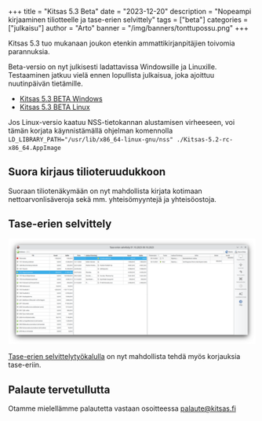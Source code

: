 +++
title = "Kitsas 5.3 Beta"
date = "2023-12-20"
description = "Nopeampi kirjaaminen tiliotteelle ja tase-erien selvittely"
tags = ["beta"]
categories = ["julkaisu"]
author = "Arto"
banner = "/img/banners/tonttupossu.png"
+++  

Kitsas 5.3 tuo mukanaan joukon etenkin ammattikirjanpitäjien toivomia parannuksia.

Beta-versio on nyt julkisesti ladattavissa Windowsille ja Linuxille. Testaaminen jatkuu vielä ennen lopullista julkaisua, joka ajoittuu nuutinpäivän tietämille.

- [Kitsas 5.3 BETA Windows](https://github.com/artoh/kitupiikki/releases/download/untagged-804b7dd2b715887cf153/kitsas-5.3-beta-asennus.exe)
- [Kitsas 5.3 BETA Linux](https://github.com/artoh/kitupiikki/releases/download/untagged-804b7dd2b715887cf153/Kitsas-5.3-beta-x86_64.AppImage)

Jos Linux-versio kaatuu NSS-tietokannan alustamisen virheeseen, voi tämän korjata käynnistämällä ohjelman komennolla `LD_LIBRARY_PATH="/usr/lib/x86_64-linux-gnu/nss" ./Kitsas-5.2-rc-x86_64.AppImage`

## Suora kirjaus tilioteruudukkoon

Suoraan tiliotenäkymään on nyt mahdollista kirjata kotimaan nettoarvonlisäveroja sekä mm. yhteisömyyntejä ja yhteisöostoja.

## Tase-erien selvittely

<img src="/img/fi/raportit/selvittely.png" class="img-responsive"/>

[Tase-erien selvittelytyökalulla](/docs/raportit/taseerittely/selvittely/) on nyt mahdollista tehdä myös korjauksia tase-eriin.


## Palaute tervetullutta

Otamme mielellämme palautetta vastaan osoitteessa palaute@kitsas.fi
